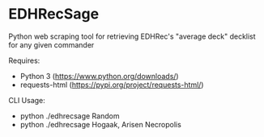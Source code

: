 # EDHRecSage
Python web scraping tool for retrieving EDHRec's "average deck" decklist for any given commander

Requires:
 - Python 3 (https://www.python.org/downloads/)
 - requests-html (https://pypi.org/project/requests-html/)
 
CLI Usage:
 - python ./edhrecsage Random
 - python ./edhrecsage Hogaak, Arisen Necropolis
